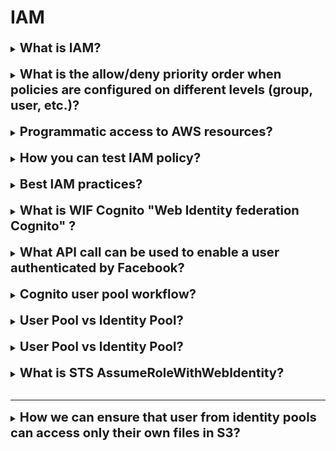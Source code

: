 <h1> IAM </h1>

[//]:# (What is IAM?)

<details>
    <summary>
        <b><big><big>
            What is IAM?
        </big></big></b>
    </summary>

**AWS Identity and Access Management (IAM)** - сервис, который предоставляет 
возможности безопасного управления доступом к сервисам и ресурсам AWS.
Используя IAM, можно создавать пользователей AWS и группы, управлять ими,
а также использовать разрешения, чтобы предоставлять или запрещать доступ к ресурсам AWS.

**Компоненты IAM**:
- Пользователи (Users)              - Кто управляет системой
- Группы (Groups)                   - Объединения пользователей и выдача им правил работы
- Полиси (Policies)                 - Правила доступа для сервисов и пользователей
- Роли (Roles)                      - Правила доступа работы сервисов
- сервис токенов безопасности (STS) - предоставление временного доступа к записям 

**Главные функции IAM**:
- Вы можете предоставить другим людям разрешение на администрирование 
  и использование ресурсов в вашей учетной записи AWS, не сообщая свой пароль или ключ доступа.
- Вы можете предоставлять разные разрешения разным людям для разных ресурсов.
- Вы можете предоставляnm вашим приложениям разрешения на доступ к другим ресурсам AWS.
- Вы можете добавить двухфакторную аутентификацию для своей учетной записи 
  и для отдельных пользователей для дополнительной безопасности.
- Вы можете разрешить пользователям использовать (STS) для получения временного доступа
  к вашей учетной записи AWS.
- Мониторинг информации об удостоверениях IAM, которые запрашивали ресурсы в вашей учетной записи.
- IAM подтвержден на соответствие стандарту безопасности данных индустрии платежных карт (PCI) (DSS).
- IAM и AWS Security Token Service (STS) предлагаются без дополнительной оплаты.

</details>
<br>

[//]:# (What is the allow/deny priority order when policies are configured on
        different levels [group, user,  etc.]?)

<details>
    <summary>
        <b><big><big>
            What is the allow/deny priority order when 
            policies are configured on different levels (group, user,  etc.)?
        </big></big></b>
    </summary>

![Image alt](https://docs.aws.amazon.com/IAM/latest/UserGuide/images/PolicyEvaluationHorizontal.png)
Чтобы окончательно выставить приоритет проходятся следующие уровни проверок

1. **Неявное отрицание.**
   AWS оценивает все политики в аккаунте, применимые к запросу, 
   отклоняя запрос если находит Deny инструкцию
2. **Service control policies уровень.**
   AWS оценивает Service control policies применимые к организации.
   Если не находит никаких Allow в SCP, запрос неявно отклоняется.
3. **Политики на основе ресурсов.**
   Есть ли у запрошенного ресурса есть политика на основе ресурсов и эта политика 
   предоставляет Allow доступ. То запрос обрабатывается и это окончательное решение.
4. **IAM Граница разрешений (Permissions boundary)**
   Если политика, используемая для установки границы разрешений,
   не разрешает запрошенное действие, запрос отклоняется.
5. **Политика сессии**
   Если политика сеанса присутствует и не разрешает запрошенное действие, 
   запрос неявно отклоняется.
6. **Политики на основе идентификационных данных**
   Смотрятся политики пользователя и политики из групп, к которым принадлежит пользователь.
   Если какая-либо политика разрешает запрошенное действие, то решение окончательно «Разрешить».
   Если таких нет, то окончательно "Запретить"
7. **В любом месте проверки если находится ошибка** выбивается принудительное "Запретить"

Упрощенно:
- Проверка Аккаунта
- Проверка полиси организации
- Проверка полиси ресурсов (если allow на этом этапе то доспут дается, если нет идем дальше)
- Проверка IAM к пользователю
- Проверка сеанса сессии (если таковая имеется)
- Проверка групп в которых состоит пользователь

</details>
<br>

[//]:# (Programmatic access to AWS resources?)

<details>
    <summary>
        <b><big><big>
            Programmatic access to AWS resources?
        </big></big></b>
    </summary>

Доступ можно осуществить и через консоль. 
Все креды того или иного пользователя хранятся в папке ~/.aws/credentials

Консоль автоматически обращается за кредами в эту папку и пингует AWS сервисы для проверки
наличия полиси для указанного IAM профиля. 

</details>
<br>

[//]:# (How you can test IAM policy?)

<details>
    <summary>
        <b><big><big>
            How you can test IAM policy?
        </big></big></b>
    </summary>

IAM Policy Simulator

For:
- Test IAM permissions
- validate that the policy works as expected
- test policies attached to existing users for troubleshooting

</details>
<br>

[//]:# (Best IAM practices?)

<details>
    <summary>
        <b><big><big>
            Best IAM practices?
        </big></big></b>
    </summary>

- Заблокируйте ключи доступа корневого пользователя к своей учетной записи AWS
- Создание отдельных пользователей IAM
- Используйте группы для назначения разрешений пользователям IAM
- По возможности используйте политики, определенные AWS, для назначения разрешений
- Предоставить наименьшие привилегии
- Использование уровней доступа для просмотра разрешений IAM
- Настройте надежную политику паролей для ваших пользователей
- Включить MFA для привилегированных пользователей
- Используйте роли для приложений, работающих на инстансах Amazon EC2
- Используйте роли для делегирования разрешений
- Не сообщайте ключи доступа
- Регулярно меняйте учетные данные
- Удалить ненужные учетные данные
- Используйте условия политики для дополнительной безопасности
- Мониторинг активности в вашей учетной записи AWS

</details>
<br>

[//]:# (What is WIF Cognito "Web Identity federation Cognito" ?)

<details>
    <summary>
        <b><big><big>
            What is WIF Cognito "Web Identity federation Cognito" ?
        </big></big></b>
    </summary>

This is an authentication broker that allows you
 to connect to resources using your facebook, Google, amazon credentials

It provides the following features:
- Multi-Factor Authentication
- Synchronization of user data across multiple device types
- Sign-up and sign-in to your applications

- Temporary credentials
- Maps to IAM role
- Secure and Seamless "бесшовный" (not stored)

Consists of
- Users Pools
- Identity pools

</details>
<br>

[//]:# (What API call can be used to enable a user authenticated by Facebook?)

<details>
    <summary>
        <b><big><big>
            What API call can be used to enable a user authenticated by Facebook?
        </big></big></b>
    </summary>

**assume-role-with-web-identity** returns a set of temporary security credentials 
for users who have been authenticated in a mobile or web application with 
a web identity provider.

</details>
<br>

[//]:# (Cognito user pool workflow?)

<details>
    <summary>
        <b><big><big>
            Cognito user pool workflow?
        </big></big></b>
    </summary>

The user needs to authenticate with Facebook first, 
that will return a web identity token. 
Then AWS STS is called and passes the web identity token as input. 
AWS STS authorizes the call and provides temporary AWS access credentials. 
The user is allowed to assume an IAM role and access AWS resources 
in accordance with the role's security policy

![UserPoolWorkflow.png](..%2Fimg%2FUserPoolWorkflow.png)

</details>
<br>

[//]:# (User Pool vs Identity Pool?)

<details>
    <summary>
        <b><big><big>
            User Pool vs Identity Pool?
        </big></big></b>
    </summary>

User pool used to managed sign-up and sign-in functionality

Identity pool enable you to provide temporary AWS credentials
and enable access to AWS services like S3

</details>
<br>

[//]:# (IAM Managed policies/Customer managed policies/ ?)

<details>
    <summary>
        <b><big><big>
            User Pool vs Identity Pool?
        </big></big></b>
    </summary>

Managed policies — created and administered by AWS
AmazonDynamoDBFullAccess
- no need to write policy yourself
- attach to multiple users, groups, roles  
- you cannot change permissions

Customer managed policies
- Created by you
- Copy an Existing Policy
- Recommended when your needs are not covered by managed policies

Inline Policies
- 1:1 relationship
- when you delete user, group, a role in which policy is used, it also we be deleted
- in most cases AWS recommends using Managed policies over inline
- Used for single user, group, role

</details>
<br>

[//]:# (What is STS AssumeRoleWithWebIdentity?)

<details>
    <summary>
        <b><big><big>
            What is STS AssumeRoleWithWebIdentity?
        </big></big></b>
    </summary>

This is security token service api call.
This service is referenced with temporary credentials, now with IAM role or user

- STS API
- temporary credentials
- Web applications
- associated with temporary credentials

![img.png](../img/STSWorkflow.png)

</details>
<br>

---

[//]:# (How we can ensure that user from identity pools can access only their own files in S3?)

<details>
    <summary>
        <b><big><big>
            How we can ensure that user from identity pools can access only their own files in S3?
        </big></big></b>
    </summary>

Use an IAM policy within the Amazon Cognito identity prefix 
to restrict users to use their own folders in Amazon S3.

As example:

    {
        "Sid": "ReadWriteDeleteYourObjects",
        "Effect": "Allow",
        "Action": [
            "s3:DeleteObject",
            "s3:GetObject",
            "s3:PutObject"
        ],
    "Resource": [
        "arn:aws:s3:::bucket-name/cognito/application-name/${cognito-identity.amazonaws.com:sub}/*"
        ]
    }

https://docs.aws.amazon.com/IAM/latest/UserGuide/reference_policies_examples_s3_cognito-bucket.html

</details>
<br>


